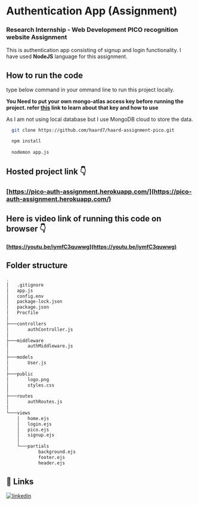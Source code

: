 
# Authentication App (Assignment)


### Research Internship - Web Development PICO recognition website Assignment

This is authentication app consisting of signup and login functionality.
I have used **NodeJS** language for this assignment. 



## How to run the code

type below command in your ommand line to run this project locally.  

**You Need to put your own mongo-atlas access key before running the project. 
refer [this](https://www.youtube.com/watch?v=tpz-6Trd1UI) link to learn about that key and how to use</br>**

As I am not using local database but I  use MongoDB cloud to store the data. 

```bash
  git clone https://github.com/haard7/haard-assignment-pico.git

  npm install
 
  nodemon app.js
```


## Hosted project  link  👇 
 
### [https://pico-auth-assignment.herokuapp.com/](https://pico-auth-assignment.herokuapp.com/)

## Here is video link of running this code on browser 👇

#### [https://youtu.be/iymfC3quwwg](https://youtu.be/iymfC3quwwg)

## Folder structure
```bash
.
│   .gitignore
│   app.js
│   config.env
│   package-lock.json
│   package.json
│   Procfile
│
├───controllers
│       authController.js
│
├───middleware
│       authMiddleware.js
│
├───models
│       User.js
│
├───public
│       logo.png
│       styles.css
│
├───routes
│       authRoutes.js
│
└───views
    │   home.ejs
    │   login.ejs
    │   pico.ejs
    │   signup.ejs
    │
    └───partials
            background.ejs
            footer.ejs
            header.ejs
```


## 🔗 Links
[![linkedin](https://img.shields.io/badge/linkedin-0A66C2?style=for-the-badge&logo=linkedin&logoColor=white)](https://www.linkedin.com/in/haard-patel-73b001196)



